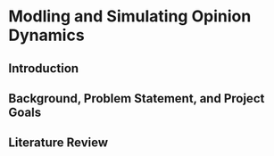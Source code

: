 # Modling and Simulating Opinion Dynamics

## Introduction



## Background, Problem Statement, and Project Goals

## Literature Review

